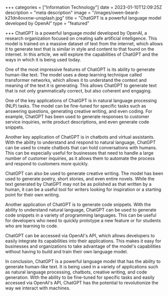 +++
categories = ["Information Technology"]
date = 2023-01-10T12:09:25Z
description = "meta description"
image = "/images/owen-beard-k21dn4ovxnw-unsplash.jpg"
title = "ChatGPT is a powerful language model developed by OpenAI"
type = "featured"

+++
ChatGPT is a powerful language model developed by OpenAI, a research organization focused on creating safe artificial intelligence. This model is trained on a massive dataset of text from the internet, which allows it to generate text that is similar in style and content to that found on the internet. In this article, we will explore the capabilities of ChatGPT and the ways in which it is being used today.

One of the most impressive features of ChatGPT is its ability to generate human-like text. The model uses a deep learning technique called transformer networks, which allows it to understand the context and meaning of the text it is generating. This allows ChatGPT to generate text that is not only grammatically correct, but also coherent and engaging.

One of the key applications of ChatGPT is in natural language processing (NLP) tasks. The model can be fine-tuned for specific tasks such as answering questions, generating creative writing, and even coding. For example, ChatGPT has been used to generate responses to customer service inquiries, write product descriptions, and even generate code snippets.

Another key application of ChatGPT is in chatbots and virtual assistants. With the ability to understand and respond to natural language, ChatGPT can be used to create chatbots that can hold conversations with humans. This can be especially useful for businesses that need to handle a large number of customer inquiries, as it allows them to automate the process and respond to customers more quickly.

ChatGPT can also be used to generate creative writing. The model has been used to generate poetry, short stories, and even entire novels. While the text generated by ChatGPT may not be as polished as that written by a human, it can be a useful tool for writers looking for inspiration or a starting point for their own writing.

Another application of ChatGPT is to generate code snippets. With the ability to understand natural language, ChatGPT can be used to generate code snippets in a variety of programming languages. This can be useful for developers who need to quickly prototype a new feature or for students who are learning to code.

ChatGPT can be accessed via OpenAI's API, which allows developers to easily integrate its capabilities into their applications. This makes it easy for businesses and organizations to take advantage of the model's capabilities without having to build and train their own language model.

In conclusion, ChatGPT is a powerful language model that has the ability to generate human-like text. It is being used in a variety of applications such as natural language processing, chatbots, creative writing, and code generation. With the ability to be fine-tuned for specific tasks and easily accessed via OpenAI's API, ChatGPT has the potential to revolutionize the way we interact with machines.